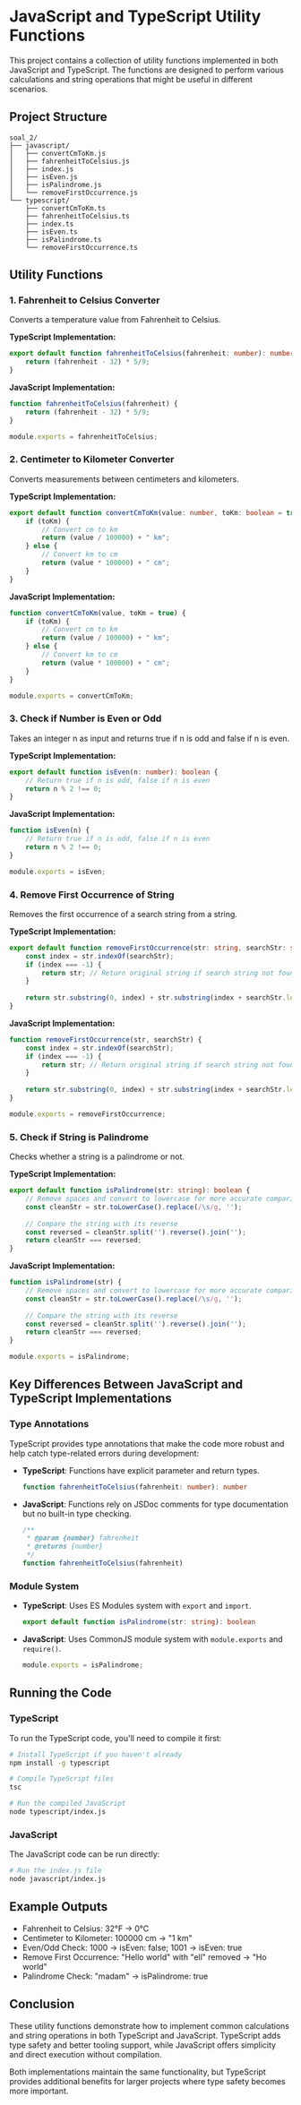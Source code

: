 # JavaScript and TypeScript Utility Functions

This project contains a collection of utility functions implemented in both JavaScript and TypeScript. The functions are designed to perform various calculations and string operations that might be useful in different scenarios.

## Project Structure

```
soal_2/
├── javascript/
│   ├── convertCmToKm.js
│   ├── fahrenheitToCelsius.js
│   ├── index.js
│   ├── isEven.js
│   ├── isPalindrome.js
│   └── removeFirstOccurrence.js
└── typescript/
    ├── convertCmToKm.ts
    ├── fahrenheitToCelsius.ts
    ├── index.ts
    ├── isEven.ts
    ├── isPalindrome.ts
    └── removeFirstOccurrence.ts
```

## Utility Functions

### 1. Fahrenheit to Celsius Converter

Converts a temperature value from Fahrenheit to Celsius.

**TypeScript Implementation:**
```typescript
export default function fahrenheitToCelsius(fahrenheit: number): number {
    return (fahrenheit - 32) * 5/9;
}
```

**JavaScript Implementation:**
```javascript
function fahrenheitToCelsius(fahrenheit) {
    return (fahrenheit - 32) * 5/9;
}

module.exports = fahrenheitToCelsius;
```

### 2. Centimeter to Kilometer Converter

Converts measurements between centimeters and kilometers.

**TypeScript Implementation:**
```typescript
export default function convertCmToKm(value: number, toKm: boolean = true): string {
    if (toKm) {
        // Convert cm to km
        return (value / 100000) + " km";
    } else {
        // Convert km to cm
        return (value * 100000) + " cm";
    }
}
```

**JavaScript Implementation:**
```javascript
function convertCmToKm(value, toKm = true) {
    if (toKm) {
        // Convert cm to km
        return (value / 100000) + " km";
    } else {
        // Convert km to cm
        return (value * 100000) + " cm";
    }
}

module.exports = convertCmToKm;
```

### 3. Check if Number is Even or Odd

Takes an integer n as input and returns true if n is odd and false if n is even.

**TypeScript Implementation:**
```typescript
export default function isEven(n: number): boolean {
    // Return true if n is odd, false if n is even
    return n % 2 !== 0;
}
```

**JavaScript Implementation:**
```javascript
function isEven(n) {
    // Return true if n is odd, false if n is even
    return n % 2 !== 0;
}

module.exports = isEven;
```

### 4. Remove First Occurrence of String

Removes the first occurrence of a search string from a string.

**TypeScript Implementation:**
```typescript
export default function removeFirstOccurrence(str: string, searchStr: string): string {
    const index = str.indexOf(searchStr);
    if (index === -1) {
        return str; // Return original string if search string not found
    }
    
    return str.substring(0, index) + str.substring(index + searchStr.length);
}
```

**JavaScript Implementation:**
```javascript
function removeFirstOccurrence(str, searchStr) {
    const index = str.indexOf(searchStr);
    if (index === -1) {
        return str; // Return original string if search string not found
    }
    
    return str.substring(0, index) + str.substring(index + searchStr.length);
}

module.exports = removeFirstOccurrence;
```

### 5. Check if String is Palindrome

Checks whether a string is a palindrome or not.

**TypeScript Implementation:**
```typescript
export default function isPalindrome(str: string): boolean {
    // Remove spaces and convert to lowercase for more accurate comparison
    const cleanStr = str.toLowerCase().replace(/\s/g, '');
    
    // Compare the string with its reverse
    const reversed = cleanStr.split('').reverse().join('');
    return cleanStr === reversed;
}
```

**JavaScript Implementation:**
```javascript
function isPalindrome(str) {
    // Remove spaces and convert to lowercase for more accurate comparison
    const cleanStr = str.toLowerCase().replace(/\s/g, '');
    
    // Compare the string with its reverse
    const reversed = cleanStr.split('').reverse().join('');
    return cleanStr === reversed;
}

module.exports = isPalindrome;
```

## Key Differences Between JavaScript and TypeScript Implementations

### Type Annotations

TypeScript provides type annotations that make the code more robust and help catch type-related errors during development:

- **TypeScript**: Functions have explicit parameter and return types.
  ```typescript
  function fahrenheitToCelsius(fahrenheit: number): number
  ```

- **JavaScript**: Functions rely on JSDoc comments for type documentation but no built-in type checking.
  ```javascript
  /**
   * @param {number} fahrenheit
   * @returns {number}
   */
  function fahrenheitToCelsius(fahrenheit)
  ```

### Module System

- **TypeScript**: Uses ES Modules system with `export` and `import`.
  ```typescript
  export default function isPalindrome(str: string): boolean
  ```

- **JavaScript**: Uses CommonJS module system with `module.exports` and `require()`.
  ```javascript
  module.exports = isPalindrome;
  ```

## Running the Code

### TypeScript

To run the TypeScript code, you'll need to compile it first:

```bash
# Install TypeScript if you haven't already
npm install -g typescript

# Compile TypeScript files
tsc

# Run the compiled JavaScript
node typescript/index.js
```

### JavaScript

The JavaScript code can be run directly:

```bash
# Run the index.js file
node javascript/index.js
```

## Example Outputs

- Fahrenheit to Celsius: 32°F → 0°C
- Centimeter to Kilometer: 100000 cm → "1 km"
- Even/Odd Check: 1000 → isEven: false; 1001 → isEven: true
- Remove First Occurrence: "Hello world" with "ell" removed → "Ho world"
- Palindrome Check: "madam" → isPalindrome: true

## Conclusion

These utility functions demonstrate how to implement common calculations and string operations in both TypeScript and JavaScript. TypeScript adds type safety and better tooling support, while JavaScript offers simplicity and direct execution without compilation.

Both implementations maintain the same functionality, but TypeScript provides additional benefits for larger projects where type safety becomes more important.